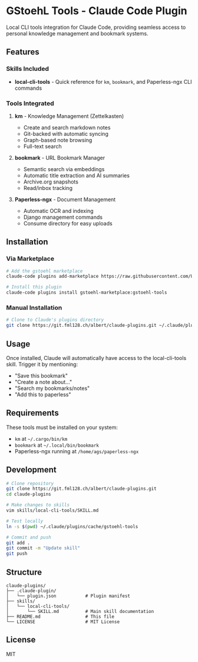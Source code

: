 # GStoehL Tools - Claude Code Plugin

Local CLI tools integration for Claude Code, providing seamless access to personal knowledge management and bookmark systems.

## Features

### Skills Included

- **local-cli-tools** - Quick reference for `km`, `bookmark`, and Paperless-ngx CLI commands

### Tools Integrated

1. **km** - Knowledge Management (Zettelkasten)
   - Create and search markdown notes
   - Git-backed with automatic syncing
   - Graph-based note browsing
   - Full-text search

2. **bookmark** - URL Bookmark Manager
   - Semantic search via embeddings
   - Automatic title extraction and AI summaries
   - Archive.org snapshots
   - Read/inbox tracking

3. **Paperless-ngx** - Document Management
   - Automatic OCR and indexing
   - Django management commands
   - Consume directory for easy uploads

## Installation

### Via Marketplace

```bash
# Add the gstoehl marketplace
claude-code plugins add-marketplace https://raw.githubusercontent.com/USERNAME/gstoehl-marketplace/main/.claude-plugin/marketplace.json

# Install this plugin
claude-code plugins install gstoehl-marketplace:gstoehl-tools
```

### Manual Installation

```bash
# Clone to Claude's plugins directory
git clone https://git.fml128.ch/albert/claude-plugins.git ~/.claude/plugins/cache/gstoehl-tools
```

## Usage

Once installed, Claude will automatically have access to the local-cli-tools skill. Trigger it by mentioning:
- "Save this bookmark"
- "Create a note about..."
- "Search my bookmarks/notes"
- "Add this to paperless"

## Requirements

These tools must be installed on your system:
- `km` at `~/.cargo/bin/km`
- `bookmark` at `~/.local/bin/bookmark`
- Paperless-ngx running at `/home/ags/paperless-ngx`

## Development

```bash
# Clone repository
git clone https://git.fml128.ch/albert/claude-plugins.git
cd claude-plugins

# Make changes to skills
vim skills/local-cli-tools/SKILL.md

# Test locally
ln -s $(pwd) ~/.claude/plugins/cache/gstoehl-tools

# Commit and push
git add .
git commit -m "Update skill"
git push
```

## Structure

```
claude-plugins/
├── .claude-plugin/
│   └── plugin.json           # Plugin manifest
├── skills/
│   └── local-cli-tools/
│       └── SKILL.md          # Main skill documentation
├── README.md                 # This file
└── LICENSE                   # MIT License
```

## License

MIT
